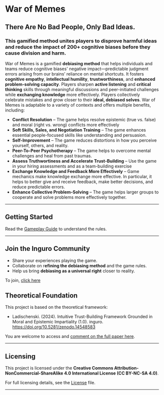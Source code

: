# War of Memes

## There Are No Bad People, Only Bad Ideas.
### This gamified method unites players to disprove harmful ideas and reduce the impact of 200+ cognitive biases before they cause division and harm.

War of Memes is a gamified **debiasing method** that helps individuals and teams reduce cognitive biases' negative impact—predictable judgment errors arising from our brains’ reliance on mental shortcuts. It fosters **cognitive empathy**, **intellectual humility**, **trustworthiness**, and **enhanced problem-solving capacity**. Players sharpen **active listening** and **critical thinking** skills through meaningful discussions and peer-initiated challenges while **exchanging knowledge** more effectively. Players collectively celebrate mistakes and grow closer to their **ideal, debiased selves**. War of Memes is adaptable to a variety of contexts and offers multiple benefits, including:

- **Conflict Resolution** – The game helps resolve epistemic (true vs. false) and moral (right vs. wrong) conflicts more effectively
- **Soft Skills, Sales, and Negotiation Training** – The game enhances essential people-focused skills like understanding and persuasion.
- **Self-Improvement** – The game reduces distortions in how you perceive yourself, others, and reality.
- **Peer-To-Peer Psychotherapy** – The game helps to overcome mental challenges and heal from past traumas.
- **Assess Truthwortiness and Accelerate Trust-Building** – Use the game in your hiring assessments and as a team-building exercise
- **Exchange Knowledge and Feedback More Effectively** – Game mechanics make knowledge exchange more effective. In particular, it helps to better give and receive feedback, make better decisions, and reduce predictable errors.
- **Enhance Collective Problem-Solving** – The game helps larger groups to cooperate and solve problems more effectively together.

---

## **Getting Started**

Read the [Gameplay Guide](https://github.com/Inguro-OU/debiased-self/blob/main/GAMEPLAY.md) to understand the rules.

___

## Join the Inguro Community

- Share your experiences playing the game.
- Collaborate on r**efining the debiasing method** and the game rules.
- Help us bring **debiasing as a universal right** closer to reality.

To join, [click here](https://join.slack.com/t/ingurocommunity/shared_invite/zt-2x4w0640h-3_PIEqz1LphRzan9R5gXWw)

## **Theoretical Foundation**

This project is based on the theoretical framework:

- Ladischenski. (2024). Intuitive Trust-Building Framework Grounded in Moral and Epistemic Impartiality (1.0). inguro. https://doi.org/10.5281/zenodo.14548583

You are welcome to access and [comment on the full paper here](https://docs.google.com/document/d/1kGMJGx4Vrzi9WACDVPcFq5oxaww3oydHV54CgS6Zhmc/edit?usp=sharing).

---

## Licensing

This project is licensed under the **Creative Commons Attribution-NonCommercial-ShareAlike 4.0 International License (CC BY-NC-SA 4.0)**.

For full licensing details, see the [License](https://github.com/Inguro-OU/debiased-self/blob/main/LICENSE.md) file.

---
